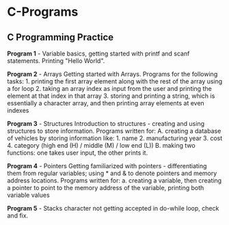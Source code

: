 # C-Programs
## C Programming Practice


**Program 1** - Variable basics, getting started with printf and scanf statements. Printing "Hello World".


**Program 2** - Arrays
            Getting started with Arrays. Programs for the following tasks:
            1. printing the first array element along with the rest of the array using a for loop
            2. taking an array index as input from the user and printing the element at that index in that array
            3. storing and printing a string, which is essentially a character array, and then printing array elements at even indexes
            
      
**Program 3** - Structures
            Introduction to structures - creating and using structures to store information. Programs written for:
            A. creating a database of vehicles by storing information like:
                1. name
                2. manufacturing year
                3. cost
                4. category (high end (H) / middle (M) / low end (L))
            B. making two functions: one takes user input, the other prints it.
 
 
**Program 4** - Pointers
            Getting familiarized with pointers - differentiating them from regular variables; using * and & to denote pointers and memory address locations. Programs                                                      written for:
            a. creating a variable, then creating a pointer to point to the memory address of the variable, printing both variable values
            
            
**Program 5** - Stacks
            character not getting accepted in do-while loop, check and fix.
